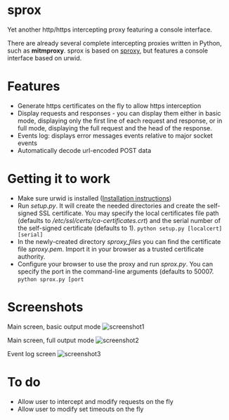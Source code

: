 sprox
=====
Yet another http/https intercepting proxy featuring a console interface.

There are already several complete intercepting proxies written in Python, such as **mitmproxy**.
sprox is based on [sproxy](https://github.com/AdotDdot/sproxy), but features a console interface based on urwid.

Features
=======
  * Generate https certificates on the fly to allow https interception
  * Display requests and responses - you can display them either in basic mode, displaying only the first line of each request and response, or in full mode, displaying the full request and the head of the response.
  * Events log: displays error messages events relative to major socket events
  * Automatically decode url-encoded POST data
  
Getting it to work
==================
  * Make sure urwid is installed ([Installation instructions](https://github.com/wardi/urwid/wiki/Installation-instructions))
  * Run *setup.py*. It will create the needed directories and create the self-signed SSL certificate. You may specify the local certificates file path (defaults to */etc/ssl/certs/ca-certificates.crt*) and the serial number of the self-signed certificate (defaults to 1).
  `python setup.py [localcert] [serial]`
  * In the newly-created directory *sproxy_files* you can find the certificate file *sproxy.pem*. Import it in your browser as a trusted certificate authority.
  * Configure your browser to use the proxy and run *sprox.py*. You can specify the port in the command-line arguments (defaults to 50007.
  `python sprox.py [port`
  
Screenshots
===========
Main screen, basic output mode
![screenshot1](http://i62.tinypic.com/x6dbit.png "Screenshot 1")

Main screen, full output mode
![screenshot2](http://i59.tinypic.com/9adbfr.png "Screenshot 2")

Event log screen
![screenshot3](http://i59.tinypic.com/w9d4cw.png "Screenshot 3")

  
To do
=====
  * Allow user to intercept and modify requests on the fly
  * Allow user to modify set timeouts on the fly
